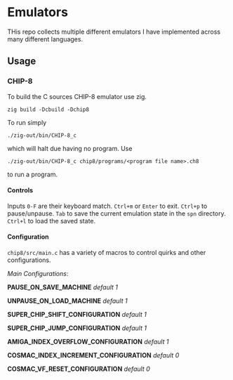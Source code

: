 # Emulators

THis repo collects multiple different emulators I have implemented across many different languages.

## Usage

### CHIP-8

To build the C sources CHIP-8 emulator use zig.

```zig build -Dcbuild -Dchip8```

To run simply 

```./zig-out/bin/CHIP-8_c```

which will halt due having no program. Use

```./zig-out/bin/CHIP-8_c chip8/programs/<program file name>.ch8```

to run a program.

#### Controls

Inputs `0-F` are their keyboard match. `Ctrl+m` or `Enter` to exit. `Ctrl+p` to pause/unpause. `Tab` to save the current emulation state in the `spn` directory. `Ctrl+l` to load the saved state.

#### Configuration

`chip8/src/main.c` has a variety of macros to control quirks and other configurations.

*Main Configurations*:


**PAUSE_ON_SAVE_MACHINE** *default 1*

**UNPAUSE_ON_LOAD_MACHINE** *default 1*

**SUPER_CHIP_SHIFT_CONFIGURATION** *default 1*

**SUPER_CHIP_JUMP_CONFIGURATION** *default 1*

**AMIGA_INDEX_OVERFLOW_CONFIGURATION** *default 1*

**COSMAC_INDEX_INCREMENT_CONFIGURATION** *default 0*

**COSMAC_VF_RESET_CONFIGURATION** *default 0*
